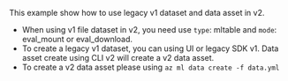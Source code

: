 This example show how to use legacy v1 dataset and data asset in v2. 
- When using v1 file dataset in v2, you need use `type`: mltable and `mode`: eval_mount or eval_download.
- To create a legacy v1 dataset, you can using UI or legacy SDK v1. Data asset create using CLI v2 will create a v2 data asset.
- To create a v2 data asset please using `az ml data create -f data.yml`